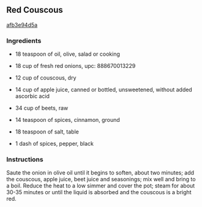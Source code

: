 ## Red Couscous

[afb3e94d5a](http://www.food.com/recipe/red-couscous-230872)

### Ingredients

 - 18 teaspoon of oil, olive, salad or cooking

 - 18 cup of fresh red onions, upc: 888670013229

 - 12 cup of couscous, dry

 - 14 cup of apple juice, canned or bottled, unsweetened, without added ascorbic acid

 - 34 cup of beets, raw

 - 14 teaspoon of spices, cinnamon, ground

 - 18 teaspoon of salt, table

 - 1 dash of spices, pepper, black

### Instructions

Saute the onion in olive oil until it begins to soften, about two minutes; add the couscous, apple juice, beet juice and seasonings; mix well and bring to a boil. Reduce the heat to a low simmer and cover the pot; steam for about 30-35 minutes or until the liquid is absorbed and the couscous is a bright red.